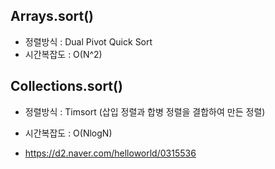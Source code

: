## Arrays.sort()

- 정렬방식 : Dual Pivot Quick Sort
- 시간복잡도 : O(N^2)

## Collections.sort()

- 정렬방식 : Timsort (삽입 정렬과 합병 정렬을 결합하여 만든 정렬)

- 시간복잡도 : O(NlogN)

- https://d2.naver.com/helloworld/0315536